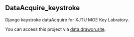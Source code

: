 ## DataAcquire_keystroke
Django keystroke dataAcquire for XJTU MOE Key Labratory.

You can access this project via [data.drawon.site](http://data.drawon.site).
